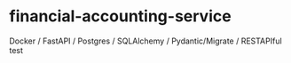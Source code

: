 # financial-accounting-service
Docker / FastAPI / Postgres /  SQLAlchemy / Pydantic/Migrate / RESTAPIful
 test
